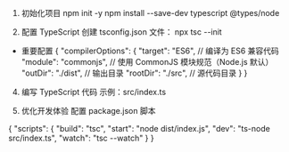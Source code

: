 1. 初始化项目
   npm init -y
   npm install --save-dev typescript @types/node

2. 配置 TypeScript 创建 tsconfig.json 文件：
   npx tsc --init
- 重要配置
   {
   "compilerOptions": {
   "target": "ES6", // 编译为 ES6 兼容代码
   "module": "commonjs", // 使用 CommonJS 模块规范（Node.js 默认）
   "outDir": "./dist", // 输出目录
   "rootDir": "./src", // 源代码目录
   }
   }

4. 编写 TypeScript 代码
示例：src/index.ts

5. 优化开发体验
配置 package.json 脚本

{
  "scripts": {
    "build": "tsc",
    "start": "node dist/index.js",
    "dev": "ts-node src/index.ts",
    "watch": "tsc --watch"
  }
}